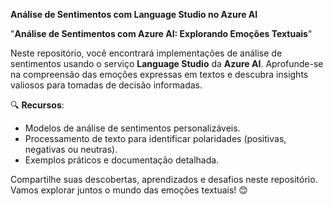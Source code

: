 **Análise de Sentimentos com Language Studio no Azure AI**

"**Análise de Sentimentos com Azure AI: Explorando Emoções Textuais**"

Neste repositório, você encontrará implementações de análise de sentimentos usando o serviço **Language Studio** da **Azure AI**. Aprofunde-se na compreensão das emoções expressas em textos e descubra insights valiosos para tomadas de decisão informadas.

🔍 **Recursos**:
- Modelos de análise de sentimentos personalizáveis.
- Processamento de texto para identificar polaridades (positivas, negativas ou neutras).
- Exemplos práticos e documentação detalhada.

Compartilhe suas descobertas, aprendizados e desafios neste repositório. Vamos explorar juntos o mundo das emoções textuais! 😊
